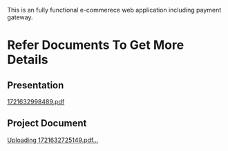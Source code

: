 This is an fully functional e-commerece web application including payment gateway. 
 # Refer Documents To Get More Details
 ## Presentation 
 [1721632998489.pdf](https://github.com/user-attachments/files/19433724/1721632998489.pdf)

 ## Project Document
[Uploading 1721632725149.pdf…]()
